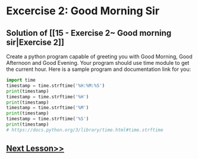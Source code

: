 # Excercise 2: Good Morning Sir

## Solution of [[15 - Exercise 2~ Good morning sir|Exercise 2]]

Create a python program capable of greeting you with Good Morning, Good Afternoon and Good Evening. Your program should use time module to get the current hour. Here is a sample program and documentation link for you:

```python
import time
timestamp = time.strftime('%H:%M:%S')
print(timestamp)
timestamp = time.strftime('%H')
print(timestamp)
timestamp = time.strftime('%M')
print(timestamp)
timestamp = time.strftime('%S')
print(timestamp)
# https://docs.python.org/3/library/time.html#time.strftime
```

## [Next Lesson>>](27%20-%20Exercise%203.md)